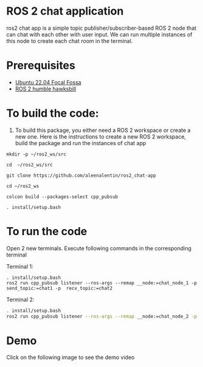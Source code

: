 # ROS 2 chat application 

ros2 chat app is a simple topic publisher/subscriber-based ROS 2 node that can chat with each other with user input. We can run multiple instances of this node to create each chat room in the terminal.

# Prerequisites

* [Ubuntu 22.04 Focal Fossa](https://releases.ubuntu.com/22.04/)
* [ROS 2 humble hawksbill ](https://docs.ros.org/en/humble/Installation/Ubuntu-Install-Debians.html)

# To build the code:

1. To build this package, you either need a ROS 2 workspace or create a new one. Here is the instructions to create a new ROS 2 workspace, build the package and run the instances of chat app

```
mkdir -p ~/ros2_ws/src

cd  ~/ros2_ws/src

git clone https://github.com/aleenalentin/ros2_chat-app

cd ~/ros2_ws

colcon build --packages-select cpp_pubsub

. install/setup.bash
```

# To run the code

Open 2 new terminals. Execute following commands in the corresponding terminal

Terminal 1:
```
. install/setup.bash
ros2 run cpp_pubsub listener --ros-args --remap __node:=chat_node_1 -p send_topic:=chat1 -p  recv_topic:=chat2

```
Terminal 2:

```bash
. install/setup.bash
ros2 run cpp_pubsub listener --ros-args --remap __node:=chat_node_2 -p send_topic:=chat2 -p  recv_topic:=chat1
```

# Demo 

Click on the following image to see the demo video








